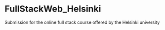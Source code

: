 # FullStackWeb_Helsinki
Submission for the online full stack course offered by the Helsinki university
